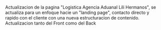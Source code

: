 Actualizacion de la pagina "Logistica Agencia Aduanal Lili Hermanos", se actualiza para un enfoque hacie un 
"landing page", contacto directo y rapido con el cliente con una nueva estructuracion de contenido. Actualizacion tanto del Front como del Back 
